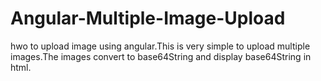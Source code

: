 # Angular-Multiple-Image-Upload
hwo to upload image using angular.This is very simple to upload multiple images.The images convert to base64String and display base64String in html.
